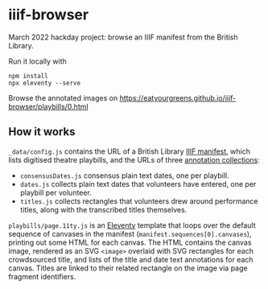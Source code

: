 # iiif-browser
March 2022 hackday project: browse an IIIF manifest from the British Library.

Run it locally with
```
npm install
npx eleventy --serve
```

Browse the annotated images on
https://eatyourgreens.github.io/iiif-browser/playbills/0.html

## How it works

`_data/config.js` contains the URL of a British Library [IIIF manifest](https://iiif.io/api/presentation/2.0/#manifest), which lists digitised theatre playbills, and the URLs of three [annotation collections](https://iiif.io/api/presentation/3.0/#58-annotation-collection):
  - `consensusDates.js` consensus plain text dates, one per playbill.
  - `dates.js` collects plain text dates that volunteers have entered, one per playbill per volunteer.
  - `titles.js` collects rectangles that volunteers drew around performance titles, along with the transcribed titles themselves.

`playbills/page.11ty.js` is an [Eleventy](https://www.11ty.dev/) template that loops over the default sequence of canvases in the manifest (`manifest.sequences[0].canvases`), printing out some HTML for each canvas. The HTML contains the canvas image, rendered as an SVG `<image>` overlaid with SVG rectangles for each crowdsourced title, and lists of the title and date text annotations for each canvas. Titles are linked to their related rectangle on the image via page fragment identifiers.
